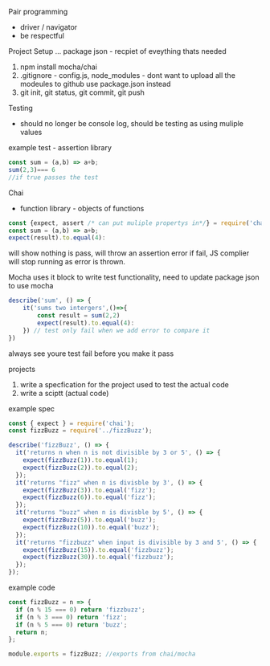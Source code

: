 Pair programming
- driver / navigator 
- be respectful

Project Setup
... package json - recpiet of eveything thats needed
1. npm install mocha/chai
2. .gitignore - config.js, node_modules - dont want to upload all the modeules to github use package.json instead
3. git init, git status, git commit, git push 

Testing
- should no longer be console log, should be testing as using muliple values

example test - assertion library
```js
const sum = (a,b) => a+b;
sum(2,3)=== 6
//if true passes the test
```

Chai
- function library - objects of functions
```js
const {expect, assert /* can put muliple propertys in*/} = require('chai') // takes variables from the object and saves a const of the same name
const sum = (a,b) => a+b;
expect(result).to.equal(4):

```
will show nothing is pass, will throw an assertion error if fail, JS complier will stop running as error is thrown.

Mocha
uses it block to write test functionality, need to update package json to use mocha 
```js
describe('sum', () => {
    it('sums two intergers',()=>{
        const result = sum(2,2)
        expect(result).to.equal(4):
    }) // test only fail when we add error to compare it
})
```

always see youre test fail before you make it pass

projects
1. write a specfication for the project
    used to test the actual code
2. write a sciptt (actual code)

example spec
```js
const { expect } = require('chai');
const fizzBuzz = require('../fizzBuzz');

describe('fizzBuzz', () => {
  it('returns n when n is not divisible by 3 or 5', () => {
    expect(fizzBuzz(1)).to.equal(1);
    expect(fizzBuzz(2)).to.equal(2);
  });
  it('returns "fizz" when n is divisble by 3', () => {
    expect(fizzBuzz(3)).to.equal('fizz');
    expect(fizzBuzz(6)).to.equal('fizz');
  });
  it('returns "buzz" when n is divisble by 5', () => {
    expect(fizzBuzz(5)).to.equal('buzz');
    expect(fizzBuzz(10)).to.equal('buzz');
  });
  it('returns "fizzbuzz" when input is divisible by 3 and 5', () => {
    expect(fizzBuzz(15)).to.equal('fizzbuzz');
    expect(fizzBuzz(30)).to.equal('fizzbuzz');
  });
});
```

example code
```js
const fizzBuzz = n => {
  if (n % 15 === 0) return 'fizzbuzz';
  if (n % 3 === 0) return 'fizz';
  if (n % 5 === 0) return 'buzz';
  return n;
};

module.exports = fizzBuzz; //exports from chai/mocha
```